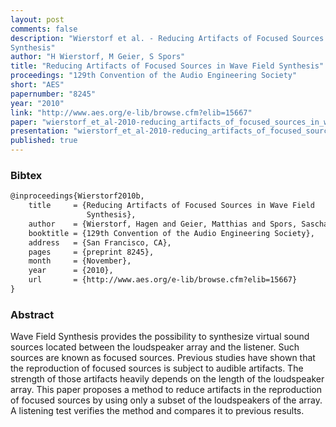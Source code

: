 ```yaml
---
layout: post
comments: false
description: "Wierstorf et al. - Reducing Artifacts of Focused Sources in Wave Field
Synthesis"
author: "H Wierstorf, M Geier, S Spors"
title: "Reducing Artifacts of Focused Sources in Wave Field Synthesis"
proceedings: "129th Convention of the Audio Engineering Society"
short: "AES"
papernumber: "8245"
year: "2010"
link: "http://www.aes.org/e-lib/browse.cfm?elib=15667"
paper: "wierstorf_et_al-2010-reducing_artifacts_of_focused_sources_in_wave_field_synthesis.pdf"
presentation: "wierstorf_et_al-2010-reducing_artifacts_of_focused_sources_in_wave_field_synthesis-presentation.pdf"
published: true
---
```


### Bibtex

```latex
@inproceedings{Wierstorf2010b,
    title     = {Reducing Artifacts of Focused Sources in Wave Field
                 Synthesis},
    author    = {Wierstorf, Hagen and Geier, Matthias and Spors, Sascha},
    booktitle = {129th Convention of the Audio Engineering Society},
    address   = {San Francisco, CA},
    pages     = {preprint 8245},
    month     = {November},
    year      = {2010},
    url       = {http://www.aes.org/e-lib/browse.cfm?elib=15667}
}
```

### Abstract

Wave Field Synthesis provides the possibility to synthesize virtual sound
sources located between the loudspeaker array and the listener. Such sources are
known as focused sources. Previous studies have shown that the reproduction of
focused sources is subject to audible artifacts. The strength of those artifacts
heavily depends on the length of the loudspeaker array. This paper proposes a
method to reduce artifacts in the reproduction of focused sources by using only
a subset of the loudspeakers of the array. A listening test verifies the method
and compares it to previous results.
